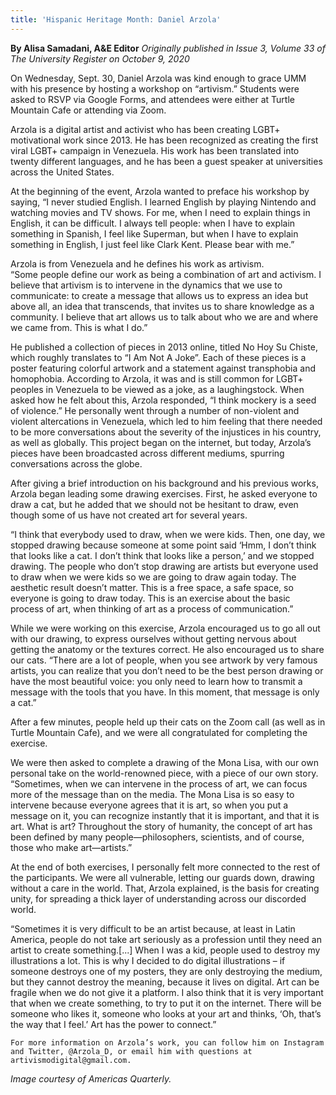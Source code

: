 ```yaml
---
title: 'Hispanic Heritage Month: Daniel Arzola'
---
```


**By Alisa Samadani, A&E Editor** _Originally published in Issue 3, Volume 33 of The University Register on October 9, 2020_

On Wednesday, Sept. 30, Daniel Arzola was kind enough to grace UMM with his presence by hosting a workshop on “artivism.” Students were asked to RSVP via Google Forms, and attendees were either at Turtle Mountain Cafe or attending via Zoom.

Arzola is a digital artist and activist who has been creating LGBT+ motivational work since 2013. He has been recognized as creating the first viral LGBT+ campaign in Venezuela. His work has been translated into twenty different languages, and he has been a guest speaker at universities across the United States.

At the beginning of the event, Arzola wanted to preface his workshop by saying, 
“I never studied English. I learned English by playing Nintendo and watching 
movies and TV shows. For me, when I need to explain things in English, it can be 
difficult. I always tell people: when I have to explain something in Spanish, I feel 
like Superman, but when I have to explain something in English, I just feel like 
Clark Kent. Please bear with me.”

Arzola is from Venezuela and he defines his work as artivism.  
“Some people define our work as being a combination of art and activism. I believe that artivism is to intervene in the dynamics that we use to communicate: to create a message that allows us to express an idea but above all, an idea that transcends, that invites us to share knowledge as a community. I believe that art allows us to talk about who we are and where we came from. This is what I do.”

He published a collection of pieces in 2013 online, titled No Hoy Su Chiste, which roughly translates to “I Am Not A Joke”. Each of these pieces is a poster featuring colorful artwork and a statement against transphobia and homophobia. According to Arzola, it was and is still common for LGBT+ peoples in Venezuela to be viewed as a joke, as a laughingstock. When asked how he felt about this, Arzola responded, “I think mockery is a seed of violence.” He personally went through a number of non-violent and violent altercations in Venezuela, which led to him feeling that there needed to be more conversations about the severity of the injustices in his country, as well as globally.
This project began on the internet, but today, Arzola’s pieces have been broadcasted across different mediums, spurring conversations across the globe. 

After giving a brief introduction on his background and his previous works, Arzola began leading some drawing exercises. First, he asked everyone to draw a cat, but he added that we should not be hesitant to draw, even though some of us have not created art for several years. 

“I think that everybody used to draw, when we were kids. Then, one day, we stopped drawing because someone at some point said ‘Hmm, I don’t think that looks like a cat. I don’t think that looks like a person,’ and we stopped drawing. The people who don’t stop drawing are artists but everyone used to draw when we were kids so we are going to draw again today. The aesthetic result doesn’t matter. This is a free space, a safe space, so everyone is going to draw today. This is an exercise about the basic process of art, when thinking of art as a process of communication.”

While we were working on this exercise, Arzola encouraged us to go all out with our drawing, to express ourselves without getting nervous about getting the anatomy or the textures correct. He also encouraged us to share our cats.
“There are a lot of people, when you see artwork by very famous artists, you can realize that you don’t need to be the best person drawing or have the most beautiful voice: you only need to learn how to transmit a message with the tools that you have. In this moment, that message is only a cat.”

After a few minutes, people held up their cats on the Zoom call (as well as in Turtle Mountain Cafe), and we were all congratulated for completing the exercise. 

We were then asked to complete a drawing of the Mona Lisa, with our own personal take on the world-renowned piece, with a piece of our own story.
“Sometimes, when we can intervene in the process of art, we can focus more of the message than on the media. The Mona Lisa is so easy to intervene because everyone agrees that it is art, so when you put a message on it, you can recognize instantly that it is important, and that it is art. What is art? Throughout the story of humanity, the concept of art has been defined by many people—philosophers, scientists, and of course, those who make art—artists.”

At the end of both exercises, I personally felt more connected to the rest of the participants. We were all vulnerable, letting our guards down, drawing without a care in the world. That, Arzola explained, is the basis for creating unity, for spreading a thick layer of understanding across our discorded world.

“Sometimes it is very difficult to be an artist because, at least in Latin America, people do not take art seriously as a profession until they need an artist to create something.[...] When I was a kid, people used to destroy my illustrations a lot. This is why I decided to do digital illustrations – if someone destroys one of my posters, they are only destroying the medium, but they cannot destroy the meaning, because it lives on digital. Art can be fragile when we do not give it a platform. I also think that it is very important that when we create something, to try to put it on the internet. There will be someone who likes it, someone who looks at your art and thinks, ‘Oh, that’s the way that I feel.’ Art has the power to connect.”

	For more information on Arzola’s work, you can follow him on Instagram and Twitter, @Arzola_D, or email him with questions at artivismodigital@gmail.com.

_Image courtesy of Americas Quarterly._

